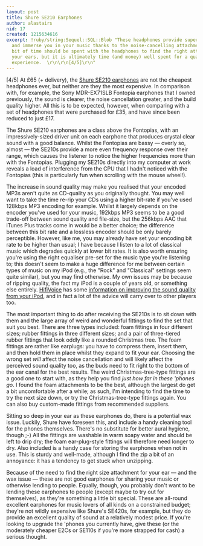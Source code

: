 ```yaml
---
layout: post
title: Shure SE210 Earphones
author: alastairs
nid: 17
created: 1215634616
excerpt: !ruby/string:Sequel::SQL::Blob "These headphones provide superior sound quality
  and immerse you in your music thanks to the noise-cancelling attachments.  A little
  bit of time should be spent with the headphones to find the right attachments for
  your ears, but it is ultimately time (and money) well spent for a quality listening
  experience.  \r\n\r\n[4/5]\r\n"
---
```


[4/5]
At £65 (+ delivery), the <a href="http://www.amazon.co.uk/Shure-Se210-Sound-Isolating-Earphones/dp/B000POFA1A/ref=sr_1_1?ie=UTF8&s=electronics&qid=1215630379&sr=8-1" title="Amazon listing for Shure SE210 Earphones">Shure SE210 earphones</a> are not the cheapest headphones ever, but neither are they the most expensive.  In comparison with, for example, the Sony MDR-EX71SLB Fontopia earphones that I owned previously, the sound is clearer, the noise cancellation greater, and the build quality higher.  All this is to be expected, however, when comparing with a set of headphones that were purchased for £35, and have since been reduced to just £17.  

The Shure SE210 earphones are a class above the Fontopias, with an impressively-sized driver unit on each earphone that produces crystal clear sound with a good balance.  Whilst the Fontopias are bassy &mdash; overly so, almost &mdash; the SE210s provide a more even frequency response over their range, which causes the listener to notice the higher frequencies more than with the Fontopias.  Plugging my SE210s directly into my computer at work reveals a load of interference from the CPU that I hadn't noticed with the Fontopias (this is particularly fun when scrolling with the mouse wheel!).

The increase in sound quality may make you realised that your encoded MP3s aren't quite as CD-quality as you originally thought.  You may well want to take the time re-rip your CDs using a higher bit-rate if you've used 128kbps MP3 encoding for example.  Whilst it largely depends on the encoder you've used for your music, 192kbps MP3 seems to be a good trade-off between sound quality and file-size, but the 256kbps AAC that iTunes Plus tracks come in would be a better choice; the difference between this bit rate and a lossless encoder should be only barely perceptible.  However, like me, you may already have set your encoding bit rate to be higher than usual; I have because I listen to a lot of classical music which degrades quickly at lower bit rates.  It is also worth ensuring you're using the right equaliser pre-set for the music type you're listening to; this doesn't seem to make a huge difference for me between certain types of music on my iPod (e.g., the "Rock" and "Classical" settings seem quite similar), but you may find otherwise.  My own issues may be because of ripping quality, the fact my iPod is a couple of years old, or something else entirely.  <a href="http://homepage.mac.com/marc.heijligers/index.html" title="HifiVoice website">HifiVoice</a> has some <a href="http://homepage.mac.com/marc.heijligers/audio/ipod/index.html" title="iPod sound quality tips">information on improving the sound quality from your iPod</a>, and in fact a lot of the advice will carry over to other players too.  

The most important thing to do after receiving the SE210s is to sit down with them and the large array of weird and wonderful fittings to find the set that suit you best.  There are three types included: foam fittings in four different sizes; rubber fittings in three different sizes; and a pair of three-tiered rubber fittings that look oddly like a rounded Christmas tree.  The foam fittings are rather like earplugs: you have to compress them, insert them, and then hold them in place whilst they expand to fit your ear.  Choosing the wrong set <em>will</em> affect the noise cancellation and will likely affect the perceived sound quality too, as the buds need to fit right to the bottom of the ear canal for the best results.  The weird Christmas-tree-type fittings are a good one to start with, as they help you find <em>just how far in these 'phones go</em>.  I found the foam attachments to be the best, although the largest do get a bit uncomfortable after a while; as such, I'm intending to find the time to try the next size down, or try the Christmas-tree-type fittings again.  You can also buy custom-made fittings from recommended suppliers.  

Sitting so deep in your ear as these earphones do, there is a potential wax issue.  Luckily, Shure have foreseen this, and include a handy cleaning tool for the phones themselves.  There's no substitute for better aural hygiene, though ;-)  All the fittings are washable in warm soapy water and should be left to drip dry; the foam ear-plug-style fittings will therefore need longer to dry.  Also included is a handy case for storing the earphones when not in use.  This is sturdy and well-made, although I find the zip a bit of an annoyance: it has a tendency to get stuck when unzipping.  

Because of the need to find the right size attachment for your ear &mdash; and the wax issue &mdash; these are not good earphones for sharing your music or otherwise lending to people.  Equally, though, you probably don't want to be lending these earphones to people (except maybe to try out for themselves), as they're something a little bit special.  These are all-round excellent earphones for music lovers of all kinds on a constrained budget; they're not wildly expensive like Shure's SE420s, for example, but they do provide an excellent quality of sound at a relatively modest price.  If you're looking to upgrade the 'phones you currently have, give these (or the moderately cheaper E2Cs or SE110s if you're more strapped for cash) a serious thought.

